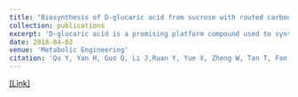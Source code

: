 ```yaml
---
title: "Biosynthesis of D-glucaric acid from sucrose with routed carbon distribution in metabolically engineered <i>Escherichia coli</i>"
collection: publications
excerpt: 'D-glucaric acid is a promising platform compound used to synthesize many other value-added or commodity chemicals'
date: 2018-04-02
venue: 'Metabolic Engineering'
citation: 'Qu Y, Yan H, Guo Q, Li J,Ruan Y, Yue X, Zheng W, Tan T, Fan L. (2018). &quot;Biosynthesis of D-glucaric acidfrom sucrose with routed carbon distribution in metabolically engineered <i>Escherichia coli</i>.&quot; <i>Metabolic Engineering</i>. 47:393-400.'
---
```

[[Link]](https://www.sciencedirect.com/science/article/pii/S1096717617304846)

